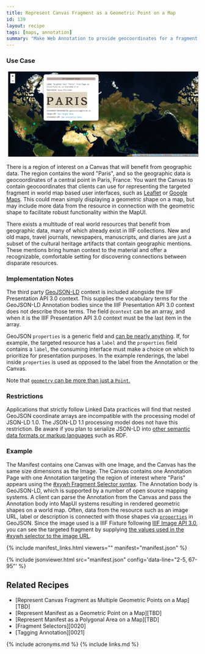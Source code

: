 ```yaml
---
title: Represent Canvas Fragment as a Geometric Point on a Map
id: 139
layout: recipe
tags: [maps, annotation]
summary: "Make Web Annotation to provide geocoordinates for a fragment of a IIIF Presentation API 3.0 Canvas."
---
```


### Use Case 
<img onclick="showBigImage()" style="max-height: 250px" src="./images/leaflet_example.png" />

There is a region of interest on a Canvas that will benefit from geographic data. The region contains the word "Paris", and so the geographic data is geocoordinates of a central point in Paris, France. You want the Canvas to contain geocoordinates that clients can use for representing the targeted fragment in world map based user interfaces, such as [Leaflet](https://leafletjs.com/examples/geojson/) or [Google Maps](https://developers.google.com/maps/documentation/javascript/importing_data). This could mean simply displaying a geometric shape on a map, but may include more data from the resource in connection with the geometric shape to facilitate robust functionality within the MapUI.

There exists a multitude of real world resources that benefit from geographic data, many of which already exist in IIIF collections. New and old maps, travel journals, newspapers, manuscripts, and diaries are just a subset of the cultural heritage artifacts that contain geographic mentions. These mentions bring human context to the material and offer a recognizable, comfortable setting for discovering connections between disparate resources.

### Implementation Notes
The third party [GeoJSON-LD](https://geojson.org/geojson-ld/) context is included alongside the IIIF Presentation API 3.0 context. This supplies the vocabulary terms for the GeoJSON-LD Annotation bodies since the IIIF Presentation API 3.0 context does not describe those terms. The field `@context` can be an array, and when it is the IIIF Presentation API 3.0 context must be the last item in the array. 

GeoJSON `properties` is a generic field and [can be nearly anything](https://tools.ietf.org/html/rfc7946#section-3.2). If, for example, the targeted resource has a `label` and the `properties` field contains a `label`, the consuming interface must make a choice on which to prioritize for presentation purposes.  In the example renderings, the label inside `properties` is used as opposed to the label from the Annotation or the Canvas.  

Note that [`geometry` can be more than just a `Point`.](https://tools.ietf.org/html/rfc7946#section-3.1)

### Restrictions
Applications that strictly follow Linked Data practices will find that nested GeoJSON coordinate arrays are incompatible with the processing model of JSON-LD 1.0. The JSON-LD 1.1 processing model does not have this restriction. Be aware if you plan to serialize JSON-LD into [other semantic data formats or markup languages](https://www.w3.org/TR/json-ld11/#relationship-to-other-linked-data-formats) such as RDF.  

### Example
The Manifest contains one Canvas with one Image, and the Canvas has the same size dimensions as the Image. The Canvas contains one Annotation Page with one Annotation targeting the region of interest where "Paris" appears using the [#xywh Fragment Selector syntax](https://www.w3.org/TR/annotation-model/#fragment-selector). The Annotation body is GeoJSON-LD, which is supported by a number of open source mapping systems. A client can parse the Annotation from the Canvas and pass the Annotation body into MapUI systems resulting in rendered geometric shapes on a world map. Often, data from the resource such as an image URL, label or description is connected with those shapes via [`properties`](https://tools.ietf.org/html/rfc7946#section-3.2) in GeoJSON. Since the image used is a IIIF Fixture following [IIIF Image API 3.0](https://iiif.io/api/image/3.0/), you can see the targeted fragment by supplying [the values used in the #xywh selector to the image URL](https://iiif.io/api/image/3.0/example/reference/59d09e6773341f28ea166e9f3c1e674f-gallica_ark_12148_bpt6k1526005v_f20/1300,3370,250,100/max/0/default.jpg).  

{% include manifest_links.html viewers="" manifest="manifest.json" %}

{% include jsonviewer.html src="manifest.json" config='data-line="2-5, 67-95"' %}

## Related Recipes
* [Represent Canvas Fragment as Multiple Geometric Points on a Map][TBD]
* [Represent Manifest as a Geometric Point on a Map][TBD]
* [Represent Manifest as a Polygonal Area on a Map][TBD]
* [Fragment Selectors][0020]
* [Tagging Annotation][0021]

{% include acronyms.md %}
{% include links.md %}

<div id="bigImage">
	<div style="color:white;"> Click Image to Close </div>
	<img onclick="hideBigImage()" style="max-height: 100%; max-width: 100%;" src="./images/leaflet_example.png" />
</div>

<style>
	#bigImage{
		position: absolute;
		top: 0;
		left : 0;
		height : 100em;
		width: 100%;
		background-color: rgba(0,0,0,.8);
		display:none;
		text-align: center;
	}
</style>

<script type="text/javascript">
	function showBigImage(){
		document.getElementById("bigImage").style.display = "block"
	}
	function hideBigImage(){
		document.getElementById("bigImage").style.display = "none"
	}
</script>
